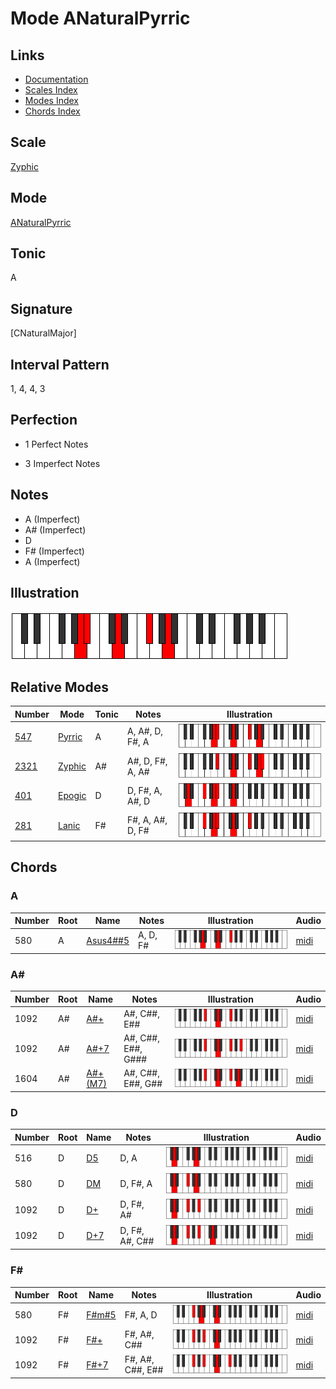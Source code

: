 # Mode ANaturalPyrric

## Links

- [Documentation](index.md)
- [Scales Index](Scales.md)
- [Modes Index](Modes.md)
- [Chords Index](Chords.md)

## Scale

[Zyphic](ScaleZyphic.md)

## Mode

[ANaturalPyrric](ModeANaturalPyrric.md)

## Tonic

A

## Signature

[CNaturalMajor]

## Interval Pattern

1, 4, 4, 3

## Perfection

 - 1 Perfect Notes

 - 3 Imperfect Notes

## Notes

- A (Imperfect)
- A# (Imperfect)
- D
- F# (Imperfect)
- A (Imperfect)

## Illustration

![ANaturalPyrric](ModeANaturalPyrric.png)

## Relative Modes

| Number | Mode | Tonic | Notes | Illustration |
|--------|------|-------|-------|--------------|
| [547](https://ianring.com/musictheory/scales/547) | [Pyrric](ModePyrric.md) | A | A, A#, D, F#, A | ![ANaturalPyrric](ModeANaturalPyrric.png) |
| [2321](https://ianring.com/musictheory/scales/2321) | [Zyphic](ModeZyphic.md) | A# | A#, D, F#, A, A# | ![ASharpZyphic](ModeASharpZyphic.png) |
| [401](https://ianring.com/musictheory/scales/401) | [Epogic](ModeEpogic.md) | D | D, F#, A, A#, D | ![DNaturalEpogic](ModeDNaturalEpogic.png) |
| [281](https://ianring.com/musictheory/scales/281) | [Lanic](ModeLanic.md) | F# | F#, A, A#, D, F# | ![FSharpLanic](ModeFSharpLanic.png) |

## Chords

### A

| Number | Root | Name | Notes | Illustration | Audio |
|--------|------|------|-------|--------------|-------|
| 580 | A | [Asus4##5](ChordANaturalSuspendedFourthDoubleSharpFifth.md) | A, D, F# | ![Asus4##5](ChordANaturalSuspendedFourthDoubleSharpFifthRootPosition.png) | [midi](ChordANaturalSuspendedFourthDoubleSharpFifthRootPosition.mid) |

### A#

| Number | Root | Name | Notes | Illustration | Audio |
|--------|------|------|-------|--------------|-------|
| 1092 | A# | [A#+](ChordASharpAugmented.md) | A#, C##, E## | ![A#+](ChordASharpAugmentedRootPosition.png) | [midi](ChordASharpAugmentedRootPosition.mid) |
| 1092 | A# | [A#+7](ChordASharpAugmentedAugmentedSeventh.md) | A#, C##, E##, G### | ![A#+7](ChordASharpAugmentedAugmentedSeventhRootPosition.png) | [midi](ChordASharpAugmentedAugmentedSeventhRootPosition.mid) |
| 1604 | A# | [A#+(M7)](ChordASharpAugmentedMajorSeventh.md) | A#, C##, E##, G## | ![A#+(M7)](ChordASharpAugmentedMajorSeventhRootPosition.png) | [midi](ChordASharpAugmentedMajorSeventhRootPosition.mid) |

### D

| Number | Root | Name | Notes | Illustration | Audio |
|--------|------|------|-------|--------------|-------|
| 516 | D | [D5](ChordDNaturalPowerChord.md) | D, A | ![D5](ChordDNaturalPowerChordRootPosition.png) | [midi](ChordDNaturalPowerChordRootPosition.mid) |
| 580 | D | [DM](ChordDNaturalMajor.md) | D, F#, A | ![DM](ChordDNaturalMajorRootPosition.png) | [midi](ChordDNaturalMajorRootPosition.mid) |
| 1092 | D | [D+](ChordDNaturalAugmented.md) | D, F#, A# | ![D+](ChordDNaturalAugmentedRootPosition.png) | [midi](ChordDNaturalAugmentedRootPosition.mid) |
| 1092 | D | [D+7](ChordDNaturalAugmentedAugmentedSeventh.md) | D, F#, A#, C## | ![D+7](ChordDNaturalAugmentedAugmentedSeventhRootPosition.png) | [midi](ChordDNaturalAugmentedAugmentedSeventhRootPosition.mid) |

### F#

| Number | Root | Name | Notes | Illustration | Audio |
|--------|------|------|-------|--------------|-------|
| 580 | F# | [F#m#5](ChordFSharpMinorSharpFifth.md) | F#, A, D | ![F#m#5](ChordFSharpMinorSharpFifthRootPosition.png) | [midi](ChordFSharpMinorSharpFifthRootPosition.mid) |
| 1092 | F# | [F#+](ChordFSharpAugmented.md) | F#, A#, C## | ![F#+](ChordFSharpAugmentedRootPosition.png) | [midi](ChordFSharpAugmentedRootPosition.mid) |
| 1092 | F# | [F#+7](ChordFSharpAugmentedAugmentedSeventh.md) | F#, A#, C##, E## | ![F#+7](ChordFSharpAugmentedAugmentedSeventhRootPosition.png) | [midi](ChordFSharpAugmentedAugmentedSeventhRootPosition.mid) |

